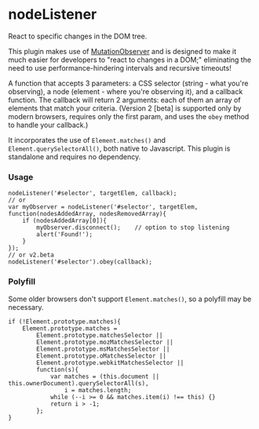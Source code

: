 # nodeListener
React to specific changes in the DOM tree.

This plugin makes use of [MutationObserver](https://developer.mozilla.org/en/docs/Web/API/MutationObserver) and is designed to make it much easier for developers to "react to changes in a DOM;" eliminating the need to use performance-hindering intervals and recursive timeouts!

A function that accepts 3 parameters: a CSS selector (string - what you're observing), a node (element - where you're observing it), and a callback function. The callback will return 2 arguments: each of them an array of elements that match your criteria. (Version 2 \[beta] is supported only by modern browsers, requires only the first param, and uses the `obey` method to handle your callback.)

It incorporates the use of `Element.matches()` and `Element.querySelectorAll()`, both native to Javascript. This plugin is standalone and requires no dependency.


### Usage
```
nodeListener('#selector', targetElem, callback);
// or
var myObserver = nodeListener('#selector', targetElem, function(nodesAddedArray, nodesRemovedArray){
	if (nodesAddedArray[0]){
		myObserver.disconnect();	// option to stop listening
		alert('Found!');
	}
});
// or v2.beta
nodeListener('#selector').obey(callback);
```


### Polyfill
Some older browsers don't support `Element.matches()`, so a polyfill may be necessary.
```
if (!Element.prototype.matches){
	Element.prototype.matches = 
		Element.prototype.matchesSelector || 
		Element.prototype.mozMatchesSelector ||
		Element.prototype.msMatchesSelector || 
		Element.prototype.oMatchesSelector || 
		Element.prototype.webkitMatchesSelector ||
		function(s){
			var matches = (this.document || this.ownerDocument).querySelectorAll(s),
				i = matches.length;
			while (--i >= 0 && matches.item(i) !== this) {}
			return i > -1;
		};
}
```
